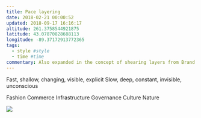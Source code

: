 ```yaml
---
title: Pace layering
date: 2018-02-21 00:00:52
updated: 2018-09-17 16:16:17
altitude: 261.3758544921875
latitude: 43.07870828688113
longitude: -89.37172913772365
tags:
  - style #style
  - time #time
commentary: Also expanded in the concept of shearing layers from Brand’s book, *How Buildings Learn*.
---
```


Fast, shallow, changing, visible, explicit
Slow, deep, constant, invisible, unconscious

Fashion
Commerce
Infrastructure
Governance
Culture
Nature

![](Pace%20layering.html.resources/8CB5F1A6-977A-4442-A5B5-8AED3CF2E52C.png)  